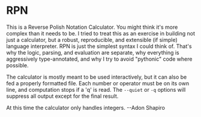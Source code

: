 RPN
===
This is a Reverse Polish Notation Calculator. You might think it's more complex
than it needs to be. I tried to treat this as an exercise in building not just
a calculator, but a robust, reproducible, and extensible (if simple) language
interpreter. RPN is just the simplest syntax I could think of. That's why the
logic, parsing, and evaluation are separate, why everything is aggressively
type-annotated, and why I try to avoid "pythonic" code where possible.

The calculator is mostly meant to be used interactively, but it can also be fed
a properly formatted file. Each number or operator must be on its own line, and
computation stops if a 'q' is read. The `--quiet` or `-q` options will suppress
all output except for the final result.

At this time the calculator only handles integers.
  --Adon Shapiro
